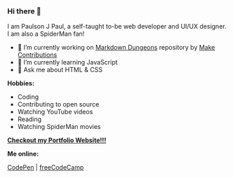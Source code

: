 ### Hi there 👋

I am Paulson J Paul, a self-taught to-be web developer and UI/UX designer. I am also a SpiderMan fan!

- 🔭 I’m currently working on [Markdown Dungeons](https://github.com/MakeContributions/markdown-dungeon) repository by [Make Contributions](https://github.com/MakeContributions)
- 🌱 I’m currently learning JavaScript
- 💬 Ask me about HTML & CSS

**Hobbies:**

- Coding
- Contributing to open source
- Watching YouTube videos
- Reading
- Watching SpiderMan movies

**[Checkout my Portfolio Website!!!](https://paulsonjpaul.github.io/)**

**Me online:**

[CodePen](https://codepen.io/paulsonjpaul) | [freeCodeCamp](https://www.freecodecamp.org/paulsonjpaul)

